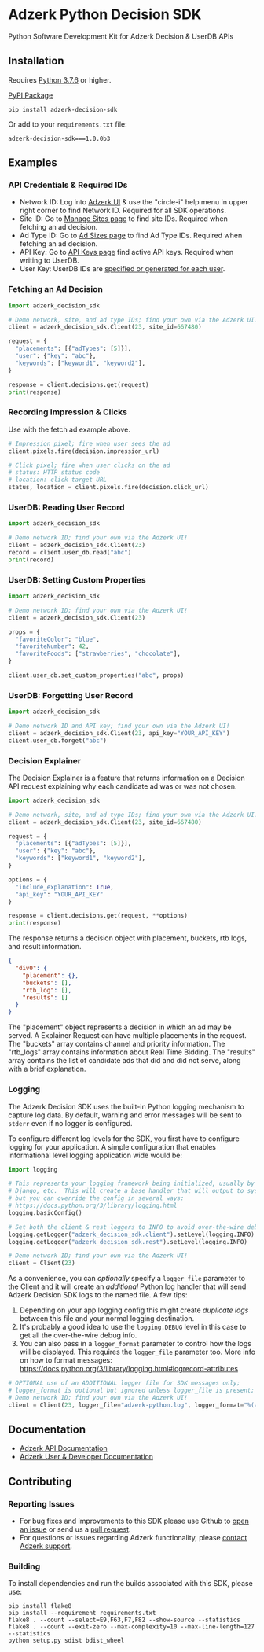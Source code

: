 # Adzerk Python Decision SDK

Python Software Development Kit for Adzerk Decision & UserDB APIs

## Installation

Requires [Python 3.7.6](https://en.wikipedia.org/wiki/History_of_Python#Table_of_versions) or higher.

[PyPI Package](https://pypi.org/project/adzerk-decision-sdk/)

```shell
pip install adzerk-decision-sdk
```

Or add to your `requirements.txt` file:

```
adzerk-decision-sdk===1.0.0b3
```

## Examples

### API Credentials & Required IDs

- Network ID: Log into [Adzerk UI](https://app.adzerk.com/) & use the "circle-i" help menu in upper right corner to find Network ID. Required for all SDK operations.
- Site ID: Go to [Manage Sites page](https://app.adzerk.com/#!/sites/) to find site IDs. Required when fetching an ad decision.
- Ad Type ID: Go to [Ad Sizes page](https://app.adzerk.com/#!/ad-sizes/) to find Ad Type IDs. Required when fetching an ad decision.
- API Key: Go to [API Keys page](https://app.adzerk.com/#!/api-keys/) find active API keys. Required when writing to UserDB.
- User Key: UserDB IDs are [specified or generated for each user](https://dev.adzerk.com/reference/userdb#passing-the-userkey).

### Fetching an Ad Decision

```python
import adzerk_decision_sdk

# Demo network, site, and ad type IDs; find your own via the Adzerk UI!
client = adzerk_decision_sdk.Client(23, site_id=667480)

request = {
  "placements": [{"adTypes": [5]}],
  "user": {"key": "abc"},
  "keywords": ["keyword1", "keyword2"],
}

response = client.decisions.get(request)
print(response)
```

### Recording Impression & Clicks

Use with the fetch ad example above.

```python
# Impression pixel; fire when user sees the ad
client.pixels.fire(decision.impression_url)

# Click pixel; fire when user clicks on the ad
# status: HTTP status code
# location: click target URL
status, location = client.pixels.fire(decision.click_url)
```

### UserDB: Reading User Record

```python
import adzerk_decision_sdk

# Demo network ID; find your own via the Adzerk UI!
client = adzerk_decision_sdk.Client(23)
record = client.user_db.read("abc")
print(record)
```

### UserDB: Setting Custom Properties

```python
import adzerk_decision_sdk

# Demo network ID; find your own via the Adzerk UI!
client = adzerk_decision_sdk.Client(23)

props = {
  "favoriteColor": "blue",
  "favoriteNumber": 42,
  "favoriteFoods": ["strawberries", "chocolate"],
}

client.user_db.set_custom_properties("abc", props)
```

### UserDB: Forgetting User Record

```python
import adzerk_decision_sdk

# Demo network ID and API key; find your own via the Adzerk UI!
client = adzerk_decision_sdk.Client(23, api_key="YOUR_API_KEY")
client.user_db.forget("abc")
```

### Decision Explainer

The Decision Explainer is a feature that returns information on a Decision API request explaining why each candidate ad was or was not chosen. 

```python
import adzerk_decision_sdk

# Demo network, site, and ad type IDs; find your own via the Adzerk UI!
client = adzerk_decision_sdk.Client(23, site_id=667480)

request = {
  "placements": [{"adTypes": [5]}],
  "user": {"key": "abc"},
  "keywords": ["keyword1", "keyword2"],
}

options = {
  "include_explanation": True,
  "api_key": "YOUR_API_KEY"
}

response = client.decisions.get(request, **options)
print(response)
```

The response returns a decision object with placement, buckets, rtb logs, and result information.
``` json
{
  "div0": {
    "placement": {},
    "buckets": [],
    "rtb_log": [],
    "results": []
  }
}
```
The "placement" object represents a decision in which an ad may be served. A Explainer Request can have multiple placements in the request.
The "buckets" array contains channel and priority information.
The "rtb_logs" array contains information about Real Time Bidding.
The "results" array contains the list of candidate ads that did and did not serve, along with a brief explanation.

### Logging

The Adzerk Decision SDK uses the built-in Python logging mechanism to capture log data. By default, warning and error messages will be sent to `stderr` even if no logger is configured.

To configure different log levels for the SDK, you first have to configure logging for your application. A simple configuration that enables informational level logging application wide would be:

```python
import logging

# This represents your logging framework being initialized, usually by Flask or
# Django, etc.  This will create a base handler that will output to sys.stderr,
# but you can override the config in several ways:
# https://docs.python.org/3/library/logging.html
logging.basicConfig()

# Set both the client & rest loggers to INFO to avoid over-the-wire debug logs.
logging.getLogger("adzerk_decision_sdk.client").setLevel(logging.INFO)
logging.getLogger("adzerk_decision_sdk.rest").setLevel(logging.INFO)

# Demo network ID; find your own via the Adzerk UI!
client = Client(23)
```

As a convenience, you can *optionally* specify a `logger_file` parameter to the Client and it will create an _additional_ Python log handler that will send Adzerk Decision SDK logs to the named file.  A few tips:

1. Depending on your app logging config this might create *duplicate logs* between this file and your normal logging destination.  
2. It's probably a good idea to use the `logging.DEBUG` level in this case to get all the over-the-wire debug info.
3. You can also pass in a `logger_format` parameter to control how the logs will be displayed.  This requires the `logger_file` parameter too.  More info on how to format messages: https://docs.python.org/3/library/logging.html#logrecord-attributes

```python
# OPTIONAL use of an ADDITIONAL logger file for SDK messages only;
# logger_format is optional but ignored unless logger_file is present;
# Demo network ID; find your own via the Adzerk UI!
client = Client(23, logger_file="adzerk-python.log", logger_format="%(asctime)s %(name)s %(levelname)s %(message)s")
```

## Documentation

- [Adzerk API Documentation](https://dev.adzerk.com/reference)
- [Adzerk User & Developer Documentation](https://dev.adzerk.com/docs)

## Contributing

### Reporting Issues

- For bug fixes and improvements to this SDK please use Github to [open an issue](https://github.com/adzerk/adzerk-decision-sdk-python/issues) or send us a [pull request](https://github.com/adzerk/adzerk-decision-sdk-python/pulls).
- For questions or issues regarding Adzerk functionality, please [contact Adzerk support](https://adzerk.com/help/).

### Building

To install dependencies and run the builds associated with this SDK, please use:

```
pip install flake8
pip install --requirement requirements.txt
flake8 . --count --select=E9,F63,F7,F82 --show-source --statistics
flake8 . --count --exit-zero --max-complexity=10 --max-line-length=127 --statistics
python setup.py sdist bdist_wheel
```
